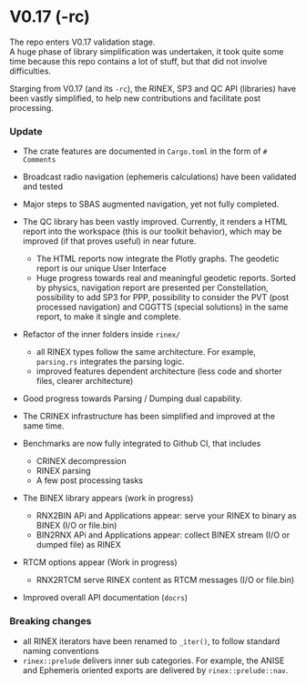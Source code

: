 V0.17 (-rc)
===========

The repo enters V0.17 validation stage.  
A huge phase of library simplification was undertaken, it took quite some time because
this repo contains a lot of stuff, but that did not involve difficulties.

Starging from V0.17 (and its `-rc`), the RINEX, SP3 and QC API (libraries)
have been vastly simplified, to help new contributions and facilitate post processing.

### Update

- The crate features are documented in `Cargo.toml` in the form of `# Comments`
- Broadcast radio navigation (ephemeris calculations) have been validated and tested
- Major steps to SBAS augmented navigation, yet not fully completed.

- The QC library has been vastly improved. Currently, it renders a HTML report
into the workspace (this is our toolkit behavior), which may be improved (if that proves useful) in near future.
  - The HTML reports now integrate the Plotly graphs. The geodetic report is our unique User Interface
  - Huge progress towards real and meaningful geodetic reports.
  Sorted by physics, navigation report are presented per Constellation, possibility
  to add SP3 for PPP, possibility to consider the PVT (post processed navigation) and CGGTTS
  (special solutions) in the same report, to make it single and complete.

- Refactor of the inner folders inside `rinex/`
  - all RINEX types follow the same architecture. 
  For example, `parsing.rs` integrates the parsing logic.
  - improved features dependent architecture (less code and shorter files, clearer architecture)
- Good progress towards Parsing / Dumping dual capability.
- The CRINEX infrastructure has been simplified and improved at the same time.
- Benchmarks are now fully integrated to Github CI, that includes
  - CRINEX decompression
  - RINEX parsing
  - A few post processing tasks
- The BINEX library appears (work in progress)
  - RNX2BIN APi and Applications appear: serve your RINEX to binary as BINEX (I/O or file.bin)
  - BIN2RNX APi and Applications appear: collect BINEX stream (I/O or dumped file) as RINEX
- RTCM options appear (Work in progress)
  - RNX2RTCM serve RINEX content as RTCM messages (I/O or file.bin)
- Improved overall API documentation (`docrs`) 

### Breaking changes

- all RINEX iterators have been renamed to `_iter()`, to follow standard naming conventions
- `rinex::prelude` delivers inner sub categories. For example, the ANISE and Ephemeris oriented
exports are delivered by `rinex::prelude::nav`.
